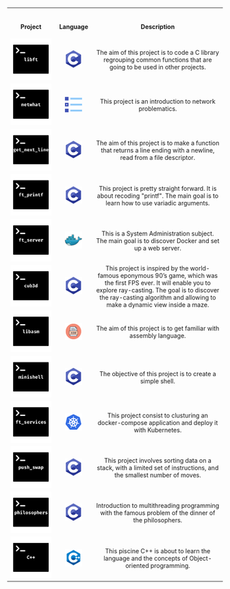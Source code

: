 <table>
  
<th align="center">
<img width="420.5">
<p>Project</p>
</th>

<th align="center">
<img width="120.5">
<p>Language</p>
</th>
 
 
<th align="center">
<img width="220.5">
<p>Description</p>
</th>
 
  
<tr>
<td align="center"><a href=https://github.com/romanbtt/42-Libft> <img src="Images/projects/libft.png"><a/> </td>
<td align="center"><a href=#><img width=40px src="Images/languages/c.png"><a/></td>
<td align="center">The aim of this project is to code a C library regrouping common functions that are going to be used in other projects.</td>
</tr>

<tr>
<td align="center"><a href=#><img src="Images/projects/netwhat.png"><a/></td>
<td align="center"><a href=#><img width=40px src="Images/languages/mcq.png"><a/></td>
<td align="center">This project is an introduction to network problematics.</td>
</tr>
  
<tr>
<td align="center"><a href=https://github.com/romanbtt/42-Get_Next_Line><img src="Images/projects/get_next_line.png"><a/></td>
<td align="center"><a href=#><img width=40px src="Images/languages/c.png"><a/></td>
<td align="center">The aim of this project is to make a function that returns a line ending with a newline, read from a file descriptor.</td>
</tr>
 
<tr>
<td align="center"><a href=https://github.com/romanbtt/42-Ft_Printf><img src="Images/projects/ft_printf.png"><a/></td>
<td align="center"><a href=#><img width=40px src="Images/languages/c.png"><a/></td>
<td align="center">This project is pretty straight forward. It is about recoding "printf". The main goal is to learn how to use variadic arguments.</td>
</tr>
  
<tr>
<td align="center"><a href=https://github.com/romanbtt/42-Ft_Server><img src="Images/projects/ft_server.png"><a/></td>
<td align="center"><a href=#><img width=40px src="Images/languages/docker.png"><a/></td>
<td align="center">This is a System Administration subject. The main goal is to discover Docker and set up a web server.</td>
</tr>

<tr>
<td align="center"><a href=https://github.com/romanbtt/42-Cub3d><img src="Images/projects/cub3d.png"><a/></td>
<td align="center"><a href=#><img width=40px src="Images/languages/c.png"><a/></td>
<td align="center">This project is inspired by the world-famous eponymous 90’s game, which was the first FPS ever. It will enable you to explore ray-casting. The goal is to discover the ray-casting algorithm and allowing to make a dynamic view inside a maze.</td>
</tr>
  
<tr>
<td align="center"><a href=https://github.com/romanbtt/42-Libasm><img src="Images/projects/libasm.png"><a/></td>
<td align="center"><a href=#><img width=40px src="Images/languages/asm.png"><a/></td>
<td align="center">The aim of this project is to get familiar with assembly language. </td>
</tr>
  
<tr>
<td align="center"><a href=https://github.com/romanbtt/42-Minishell><img src="Images/projects/minishell.png"><a/></td>
<td align="center"><a href=#><img width=40px src="Images/languages/c.png"><a/></td>
<td align="center">The objective of this project is to create a simple shell.</td>
</tr>
  
<tr>
<td align="center"><a href=https://github.com/romanbtt/42-Ft_Services><img src="Images/projects/ft_services.png"><a/></td>
<td align="center"><a href=#><img width=40px src="Images/languages/Kubernetes.png"><a/></td>
<td align="center">This project consist to clusturing an docker-compose application and deploy it with Kubernetes. </td>
</tr>
  
<tr>
<td align="center"><a href=https://github.com/romanbtt/42-Push_swap><img src="Images/projects/push_swap.png"><a/></td>
<td align="center"><a href=#><img width=40px src="Images/languages/c.png"><a/></td><a/>
<td align="center">This project involves sorting data on a stack, with a limited set of instructions, and the smallest number of moves.</td>
</tr>
  
 <tr>
<td align="center"><a href=https://github.com/romanbtt/42-Philosophers><img src="Images/projects/Philosophers .png"><a/></td>
<td align="center"><a href=#><img width=40px src="Images/languages/c.png"><a/></td><a/>
<td align="center">Introduction to multithreading programming with the famous problem of the dinner of the philosophers.</td>
</tr>
  
<tr>
<td align="center"><a href=https://github.com/romanbtt/42-Piscine-Cpp><img src="Images/projects/C++.png"><a/></td>
<td align="center"><a href=#><img width=40px src="Images/languages/cpp.png"><a/></td><a/>
<td align="center">This piscine C++ is about to learn the language and the concepts of Object-oriented programming.</td>
</tr>
  
</table>
